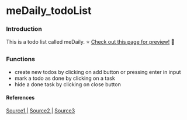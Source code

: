 # meDaily_todoList


### Introduction
This is a todo list called meDaily. 
:star: [Check out this page for preview!](https://hurt-pan.surge.sh/) :star2:

### Functions
* create new todos by clicking on add button or pressing enter in input
* mark a todo as done by clicking on a task
* hide a done task by clicking on close button 



#### References
[Source1 |](https://www.w3schools.com/howto/howto_js_todolist.asp)
[Source2 |](https://www.youtube.com/watch?v=aoQ6S1a32j8)
[Source3](https://stackoverflow.com/questions/51261710/javascript-file-not-working-on-github-pages)
